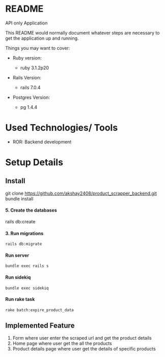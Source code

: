 # README
API only Application

This README would normally document whatever steps are necessary to get the
application up and running.

Things you may want to cover:

* Ruby version:
  - ruby 3.1.2p20

* Rails Version: 
  - rails 7.0.4

* Postgres Version:
  - pg 1.4.4
# Used Technologies/ Tools
- ROR: Backend development

# Setup Details 

## Install
git clone https://github.com/akshay2408/product_scrapper_backend.git
bundle install

#### 5. Create the databases
rails db:create

#### 3. Run migrations
```
rails db:migrate
```
#### Run server
```
bundle exec rails s
```

#### Run sidekiq
```
bundle exec sidekiq
```

#### Run rake task
```
rake batch:expire_product_data
```

## Implemented Feature

1. Form where user enter the scraped url and get the product details
2. Home page where user get the all the products
3. Product details page where user get the details of specific products 
